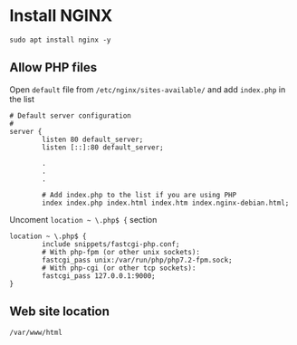 # Install NGINX

```
sudo apt install nginx -y
```

## Allow PHP files

Open `default` file from `/etc/nginx/sites-available/` and add `index.php` in the list 

```
# Default server configuration
#
server {
        listen 80 default_server;
        listen [::]:80 default_server;

		.
		.
		.

        # Add index.php to the list if you are using PHP
        index index.php index.html index.htm index.nginx-debian.html;
```

Uncoment `location ~ \.php$ {` section

```
location ~ \.php$ {
		include snippets/fastcgi-php.conf;
		# With php-fpm (or other unix sockets):
		fastcgi_pass unix:/var/run/php/php7.2-fpm.sock;
		# With php-cgi (or other tcp sockets):
		fastcgi_pass 127.0.0.1:9000;
}
```

## Web site location

`/var/www/html`